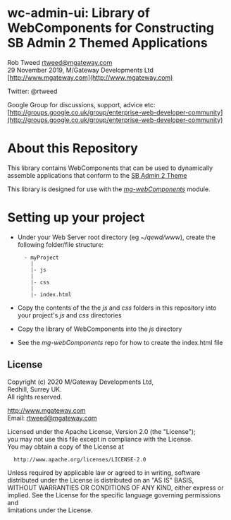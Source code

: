 # wc-admin-ui: Library of WebComponents for Constructing SB Admin 2 Themed Applications
 
Rob Tweed <rtweed@mgateway.com>  
29 November 2019, M/Gateway Developments Ltd [http://www.mgateway.com](http://www.mgateway.com)  

Twitter: @rtweed

Google Group for discussions, support, advice etc: [http://groups.google.co.uk/group/enterprise-web-developer-community](http://groups.google.co.uk/group/enterprise-web-developer-community)


# About this Repository

This library contains WebComponents that can be used to dynamically assemble
applications that conform to the [SB Admin 2 Theme](https://startbootstrap.com/themes/sb-admin-2/)

This library is designed for use with the 
[*mg-webComponents*](https://github.com/robtweed/mg-webComponents) module.

# Setting up your project

- Under your Web Server root directory (eg *~/qewd/www*), create the following folder/file structure:

        - myProject
          |
          |- js
          |
          |- css
          |
          |- index.html

- Copy the contents of the the *js* and *css* folders in this repository into your project's *js* and *css* 
directories

- Copy the library of WebComponents into the *js* directory
- See the *mg-webComponents* repo for how to create the index.html file




## License

 Copyright (c) 2020 M/Gateway Developments Ltd,                           
 Redhill, Surrey UK.                                                      
 All rights reserved.                                                     
                                                                           
  http://www.mgateway.com                                                  
  Email: rtweed@mgateway.com                                               
                                                                           
                                                                           
  Licensed under the Apache License, Version 2.0 (the "License");          
  you may not use this file except in compliance with the License.         
  You may obtain a copy of the License at                                  
                                                                           
      http://www.apache.org/licenses/LICENSE-2.0                           
                                                                           
  Unless required by applicable law or agreed to in writing, software      
  distributed under the License is distributed on an "AS IS" BASIS,        
  WITHOUT WARRANTIES OR CONDITIONS OF ANY KIND, either express or implied. 
  See the License for the specific language governing permissions and      
   limitations under the License.      
